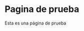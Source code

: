 <!doctype html>
<html>
  <head>
    <meta charset="utf-8" />
    <title>Test</title>
  </head>
  <body>
    <h1>Pagina de prueba</h1>
    <p>Esta es una página de prueba</p>
  </body>
</html>
